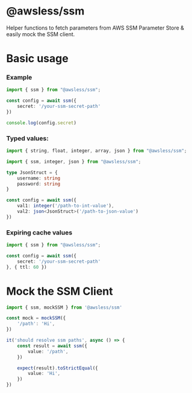 
# @awsless/ssm

Helper functions to fetch parameters from AWS SSM Parameter Store & easily mock the SSM client.

# Basic usage
### Example
```ts
import { ssm } from "@awsless/ssm";

const config = await ssm({
	secret: '/your-ssm-secret-path'
})

console.log(config.secret)
```

### Typed values:
```ts
import { string, float, integer, array, json } from "@awsless/ssm";
```
```ts
import { ssm, integer, json } from "@awsless/ssm";

type JsonStruct = {
	username: string
	password: string
}

const config = await ssm({
	val1: integer('/path-to-int-value'),
	val2: json<JsonStruct>('/path-to-json-value')
})
```

### Expiring cache values
```ts
import { ssm } from "@awsless/ssm";

const config = await ssm({
	secret: '/your-ssm-secret-path'
}, { ttl: 60 })

```

# Mock the SSM Client

```ts
import { ssm, mockSSM } from '@awsless/ssm'

const mock = mockSSM({
	'/path': 'Hi',
})

it('should resolve ssm paths', async () => {
	const result = await ssm({
		value: '/path',
	})

	expect(result).toStrictEqual({
		value: 'Hi',
	})
})

```

